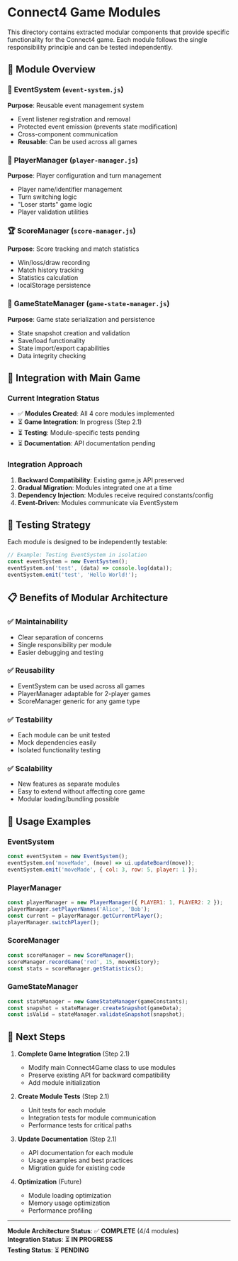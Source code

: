 # Connect4 Game Modules

This directory contains extracted modular components that provide specific functionality for the Connect4 game. Each module follows the single responsibility principle and can be tested independently.

## 📁 Module Overview

### 🎯 **EventSystem** (`event-system.js`)
**Purpose**: Reusable event management system
- Event listener registration and removal
- Protected event emission (prevents state modification)
- Cross-component communication
- **Reusable**: Can be used across all games

### 👥 **PlayerManager** (`player-manager.js`) 
**Purpose**: Player configuration and turn management
- Player name/identifier management
- Turn switching logic
- "Loser starts" game logic
- Player validation utilities

### 🏆 **ScoreManager** (`score-manager.js`)
**Purpose**: Score tracking and match statistics
- Win/loss/draw recording
- Match history tracking
- Statistics calculation
- localStorage persistence

### 💾 **GameStateManager** (`game-state-manager.js`)
**Purpose**: Game state serialization and persistence
- State snapshot creation and validation
- Save/load functionality
- State import/export capabilities
- Data integrity checking

## 🔄 Integration with Main Game

### Current Integration Status
- ✅ **Modules Created**: All 4 core modules implemented
- ⏳ **Game Integration**: In progress (Step 2.1)
- ⏳ **Testing**: Module-specific tests pending
- ⏳ **Documentation**: API documentation pending

### Integration Approach
1. **Backward Compatibility**: Existing game.js API preserved
2. **Gradual Migration**: Modules integrated one at a time
3. **Dependency Injection**: Modules receive required constants/config
4. **Event-Driven**: Modules communicate via EventSystem

## 🧪 Testing Strategy

Each module is designed to be independently testable:

```javascript
// Example: Testing EventSystem in isolation
const eventSystem = new EventSystem();
eventSystem.on('test', (data) => console.log(data));
eventSystem.emit('test', 'Hello World!');
```

## 📋 Benefits of Modular Architecture

### ✅ **Maintainability**
- Clear separation of concerns
- Single responsibility per module
- Easier debugging and testing

### ✅ **Reusability** 
- EventSystem can be used across all games
- PlayerManager adaptable for 2-player games
- ScoreManager generic for any game type

### ✅ **Testability**
- Each module can be unit tested
- Mock dependencies easily
- Isolated functionality testing

### ✅ **Scalability**
- New features as separate modules
- Easy to extend without affecting core game
- Modular loading/bundling possible

## 🔧 Usage Examples

### EventSystem
```javascript
const eventSystem = new EventSystem();
eventSystem.on('moveMade', (move) => ui.updateBoard(move));
eventSystem.emit('moveMade', { col: 3, row: 5, player: 1 });
```

### PlayerManager
```javascript
const playerManager = new PlayerManager({ PLAYER1: 1, PLAYER2: 2 });
playerManager.setPlayerNames('Alice', 'Bob');
const current = playerManager.getCurrentPlayer();
playerManager.switchPlayer();
```

### ScoreManager
```javascript
const scoreManager = new ScoreManager();
scoreManager.recordGame('red', 15, moveHistory);
const stats = scoreManager.getStatistics();
```

### GameStateManager
```javascript
const stateManager = new GameStateManager(gameConstants);
const snapshot = stateManager.createSnapshot(gameData);
const isValid = stateManager.validateSnapshot(snapshot);
```

## 🎯 Next Steps

1. **Complete Game Integration** (Step 2.1)
   - Modify main Connect4Game class to use modules
   - Preserve existing API for backward compatibility
   - Add module initialization

2. **Create Module Tests** (Step 2.1)
   - Unit tests for each module
   - Integration tests for module communication
   - Performance tests for critical paths

3. **Update Documentation** (Step 2.1)
   - API documentation for each module
   - Usage examples and best practices
   - Migration guide for existing code

4. **Optimization** (Future)
   - Module loading optimization
   - Memory usage optimization
   - Performance profiling

---

**Module Architecture Status**: ✅ **COMPLETE** (4/4 modules)  
**Integration Status**: ⏳ **IN PROGRESS**  
**Testing Status**: ⏳ **PENDING**
